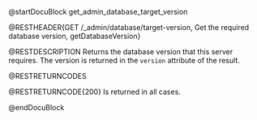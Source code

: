 @startDocuBlock get_admin_database_target_version

@RESTHEADER{GET /_admin/database/target-version, Get the required database version, getDatabaseVersion}

@RESTDESCRIPTION
Returns the database version that this server requires.
The version is returned in the `version` attribute of the result.

@RESTRETURNCODES

@RESTRETURNCODE{200}
Is returned in all cases.

@endDocuBlock
